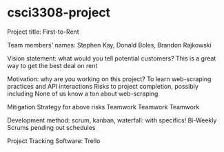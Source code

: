 # csci3308-project

Project title: First-to-Rent

Team members' names:
	Stephen Kay, Donald Boles, Brandon Rajkowski

Vision statement: what would you tell potential customers?
	This is a great way to get the best deal on rent

Motivation: why are you working on this project?
	To learn web-scraping practices and API interactions
Risks to project completion, possibly including
	None of us know a ton about web-scraping

Mitigation Strategy for above risks
	Teamwork Teamwork Teamwork

Development method: scrum, kanban, waterfall: with specifics!
	Bi-Weekly Scrums pending out schedules

Project Tracking Software:
	Trello